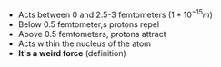 - Acts between 0 and 2.5-3 femtometers ($1*10^{-15}m$)
- Below 0.5 femtometer,s protons repel
- Above 0.5 femtometers, protons attract
- Acts within the nucleus of the atom
- **It's a weird force** (definition)
